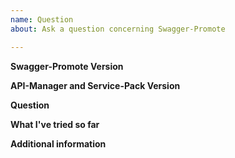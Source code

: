 ```yaml
---
name: Question
about: Ask a question concerning Swagger-Promote

---
```


**Swagger-Promote Version**


**API-Manager and Service-Pack Version**


**Question**


**What I've tried so far**


**Additional information**
